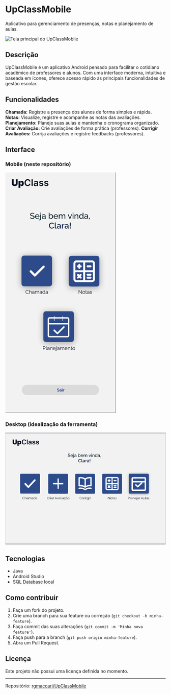 # UpClassMobile

Aplicativo para gerenciamento de presenças, notas e planejamento de aulas.

![Tela principal do UpClassMobile](image1)

## Descrição

UpClassMobile é um aplicativo Android pensado para facilitar o cotidiano acadêmico de professores e alunos. Com uma interface moderna, intuitiva e baseada em ícones, oferece acesso rápido às principais funcionalidades de gestão escolar.

## Funcionalidades

**Chamada:** Registre a presença dos alunos de forma simples e rápida.
**Notas:** Visualize, registre e acompanhe as notas das avaliações.
**Planejamento:** Planeje suas aulas e mantenha o cronograma organizado.
**Criar Avaliação:** Crie avaliações de forma prática (professores).
**Corrigir Avaliações:** Corrija avaliações e registre feedbacks (professores).

## Interface

### Mobile (neste repositório)
![Mobile](./images%20to%20read.md/mobile.png)

### Desktop (idealização da ferramenta)
![Desktop](./images%20to%20read.md/desktop.png)
## Tecnologias

- Java
- Android Studio
- SQL Database local

## Como contribuir

1. Faça um fork do projeto.
2. Crie uma branch para sua feature ou correção (`git checkout -b minha-feature`).
3. Faça commit das suas alterações (`git commit -m 'Minha nova feature'`).
4. Faça push para a branch (`git push origin minha-feature`).
5. Abra um Pull Request.

## Licença

Este projeto não possui uma licença definida no momento.

---

Repositório: [rgmaccari/UpClassMobile](https://github.com/rgmaccari/UpClassMobile)
